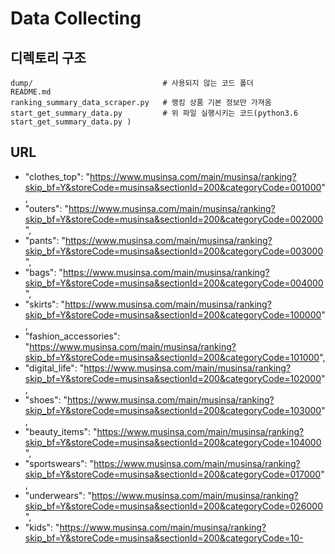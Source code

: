 # Data Collecting

## 디렉토리 구조

```
dump/                             # 사용되지 않는 코드 폴더
README.md
ranking_summary_data_scraper.py   # 랭킹 상품 기본 정보만 가져옴
start_get_summary_data.py         # 위 파일 실행시키는 코드(python3.6 start_get_summary_data.py )
```

## URL

- "clothes_top": "https://www.musinsa.com/main/musinsa/ranking?skip_bf=Y&storeCode=musinsa&sectionId=200&categoryCode=001000",
- "outers": "https://www.musinsa.com/main/musinsa/ranking?skip_bf=Y&storeCode=musinsa&sectionId=200&categoryCode=002000",
- "pants": "https://www.musinsa.com/main/musinsa/ranking?skip_bf=Y&storeCode=musinsa&sectionId=200&categoryCode=003000",
- "bags": "https://www.musinsa.com/main/musinsa/ranking?skip_bf=Y&storeCode=musinsa&sectionId=200&categoryCode=004000",
- "skirts": "https://www.musinsa.com/main/musinsa/ranking?skip_bf=Y&storeCode=musinsa&sectionId=200&categoryCode=100000",
- "fashion_accessories": "https://www.musinsa.com/main/musinsa/ranking?skip_bf=Y&storeCode=musinsa&sectionId=200&categoryCode=101000",
- "digital_life": "https://www.musinsa.com/main/musinsa/ranking?skip_bf=Y&storeCode=musinsa&sectionId=200&categoryCode=102000",
- "shoes": "https://www.musinsa.com/main/musinsa/ranking?skip_bf=Y&storeCode=musinsa&sectionId=200&categoryCode=103000",
- "beauty_items": "https://www.musinsa.com/main/musinsa/ranking?skip_bf=Y&storeCode=musinsa&sectionId=200&categoryCode=104000",
- "sportswears": "https://www.musinsa.com/main/musinsa/ranking?skip_bf=Y&storeCode=musinsa&sectionId=200&categoryCode=017000",
- "underwears": "https://www.musinsa.com/main/musinsa/ranking?skip_bf=Y&storeCode=musinsa&sectionId=200&categoryCode=026000",
- "kids": "https://www.musinsa.com/main/musinsa/ranking?skip_bf=Y&storeCode=musinsa&sectionId=200&categoryCode=10-
